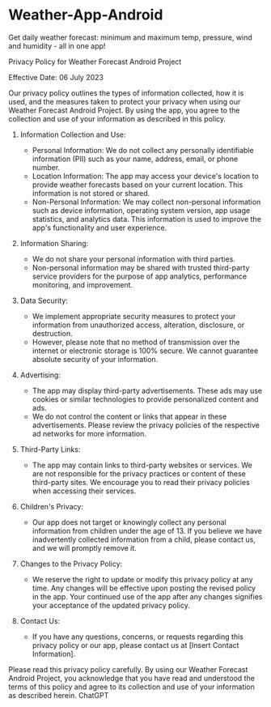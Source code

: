 # Weather-App-Android
Get daily weather forecast: minimum and maximum temp, pressure, wind and humidity - all in one app! 


Privacy Policy for Weather Forecast Android Project

Effective Date: 06 July 2023 

Our privacy policy outlines the types of information collected, how it is used, and the measures taken to protect your privacy when using our Weather Forecast Android Project. By using the app, you agree to the collection and use of your information as described in this policy.

1. Information Collection and Use:
   - Personal Information: We do not collect any personally identifiable information (PII) such as your name, address, email, or phone number.
   - Location Information: The app may access your device's location to provide weather forecasts based on your current location. This information is not stored or shared.
   - Non-Personal Information: We may collect non-personal information such as device information, operating system version, app usage statistics, and analytics data. This information is used to improve the app's functionality and user experience.

2. Information Sharing:
   - We do not share your personal information with third parties.
   - Non-personal information may be shared with trusted third-party service providers for the purpose of app analytics, performance monitoring, and improvement.

3. Data Security:
   - We implement appropriate security measures to protect your information from unauthorized access, alteration, disclosure, or destruction.
   - However, please note that no method of transmission over the internet or electronic storage is 100% secure. We cannot guarantee absolute security of your information.

4. Advertising:
   - The app may display third-party advertisements. These ads may use cookies or similar technologies to provide personalized content and ads.
   - We do not control the content or links that appear in these advertisements. Please review the privacy policies of the respective ad networks for more information.

5. Third-Party Links:
   - The app may contain links to third-party websites or services. We are not responsible for the privacy practices or content of these third-party sites. We encourage you to read their privacy policies when accessing their services.

6. Children's Privacy:
   - Our app does not target or knowingly collect any personal information from children under the age of 13. If you believe we have inadvertently collected information from a child, please contact us, and we will promptly remove it.

7. Changes to the Privacy Policy:
   - We reserve the right to update or modify this privacy policy at any time. Any changes will be effective upon posting the revised policy in the app. Your continued use of the app after any changes signifies your acceptance of the updated privacy policy.

8. Contact Us:
   - If you have any questions, concerns, or requests regarding this privacy policy or our app, please contact us at [Insert Contact Information].

Please read this privacy policy carefully. By using our Weather Forecast Android Project, you acknowledge that you have read and understood the terms of this policy and agree to its collection and use of your information as described herein.
ChatGPT
